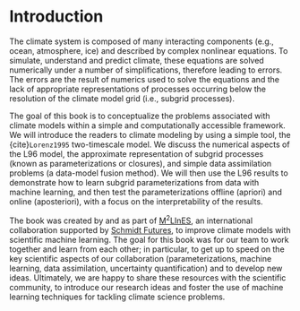 # Introduction

The climate system is composed of many interacting components (e.g., ocean, atmosphere, ice) and described by complex nonlinear equations. To simulate, understand and predict climate, these equations are solved numerically under a number of simplifications, therefore leading to errors. The errors are the result of numerics used to solve the equations and the lack of appropriate representations of processes occurring below the resolution of the climate model grid (i.e., subgrid processes).

The goal of this book is to conceptualize the problems associated with climate models within a simple and computationally accessible framework. We will introduce the readers to climate modeling by using a simple tool, the {cite}`Lorenz1995`  two-timescale model. We discuss the numerical aspects of the L96 model, the approximate representation of subgrid processes (known as parameterizations or closures), and simple data assimilation problems (a data-model fusion method). We will then use the L96 results to demonstrate how to learn subgrid parameterizations from data with machine learning, and then test the parameterizations offline (apriori) and online (aposteriori), with a focus on the interpretability of the results.

The book was created by and as part of [M<sup>2</sup>LInES](https://m2lines.github.io/), an international collaboration supported by [Schmidt Futures](https://www.schmidtfutures.com/), to improve climate models with scientific machine learning. The goal for this book was for our team to work together and learn from each other; in particular, to get up to speed on the key scientific aspects of our collaboration (parameterizations, machine learning, data assimilation, uncertainty quantification) and to develop new ideas. Ultimately, we are happy to share these resources with the scientific community, to introduce our research ideas and foster the use of machine learning techniques for tackling climate science problems.
